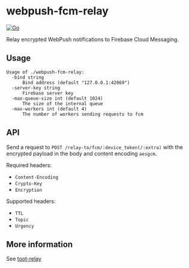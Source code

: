 webpush-fcm-relay
=================

[![Go](https://github.com/mastodon/webpush-fcm-relay/actions/workflows/go.yml/badge.svg)](https://github.com/mastodon/webpush-fcm-relay/actions/workflows/go.yml)

Relay encrypted WebPush notifications to Firebase Cloud Messaging.

## Usage

```
Usage of ./webpush-fcm-relay:
  -bind string
      Bind address (default "127.0.0.1:42069")
  -server-key string
      Firebase server key
  -max-queue-size int (default 1024)
      The size of the internal queue
  -max-workers int (default 4)
      The number of workers sending requests to fcm
```

## API

Send a request to `POST /relay-to/fcm/:device_token(/:extra)` with the encrypted payload in the body and content encoding `aesgcm`.

Required headers:

- `Content-Encoding`
- `Crypto-Key`
- `Encryption`

Supported headers:

- `TTL`
- `Topic`
- `Urgency`

## More information

See [toot-relay](https://github.com/DagAgren/toot-relay)
